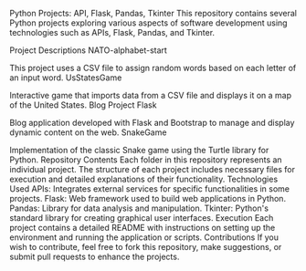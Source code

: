 Python Projects: API, Flask, Pandas, Tkinter
This repository contains several Python projects exploring various aspects of software development using technologies such as APIs, Flask, Pandas, and Tkinter.

Project Descriptions
NATO-alphabet-start

This project uses a CSV file to assign random words based on each letter of an input word.
UsStatesGame

Interactive game that imports data from a CSV file and displays it on a map of the United States.
Blog Project Flask

Blog application developed with Flask and Bootstrap to manage and display dynamic content on the web.
SnakeGame

Implementation of the classic Snake game using the Turtle library for Python.
Repository Contents
Each folder in this repository represents an individual project.
The structure of each project includes necessary files for execution and detailed explanations of their functionality.
Technologies Used
APIs: Integrates external services for specific functionalities in some projects.
Flask: Web framework used to build web applications in Python.
Pandas: Library for data analysis and manipulation.
Tkinter: Python's standard library for creating graphical user interfaces.
Execution
Each project contains a detailed README with instructions on setting up the environment and running the application or scripts.
Contributions
If you wish to contribute, feel free to fork this repository, make suggestions, or submit pull requests to enhance the projects.
